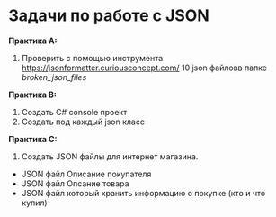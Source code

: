 # Задачи по работе с JSON

**Практика A:**

1. Проверить с помощью инструмента https://jsonformatter.curiousconcept.com/ 10 json файловв папке *broken_json_files*

**Практика B:**
1. Создать C# console проект
2. Создать под каждый json класс

**Практика С:**

1. Создать JSON файлы для интернет магазина.
- JSON файл Описание покупателя
- JSON файл Опсание товара
- JSON файл который хранить информацию о покупке (кто и что купил)
